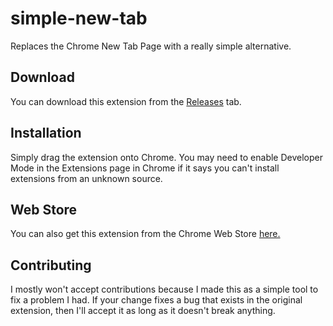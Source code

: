 # simple-new-tab
Replaces the Chrome New Tab Page with a really simple alternative.

## Download
You can download this extension from the [Releases](https://github.com/evan3334/simple-new-tab/releases) tab.

## Installation
Simply drag the extension onto Chrome. You may need to enable Developer Mode in the Extensions page in Chrome if it says you can't install extensions from an unknown source.

## Web Store
You can also get this extension from the Chrome Web Store [here.](https://chrome.google.com/webstore/detail/simple-new-tab/ancmlkkfdmldeffbbecgppiglnijfjoa)

## Contributing
I mostly won't accept contributions because I made this as a simple tool to fix a problem I had. If your change fixes a bug that exists in the original extension, then I'll accept it as long as it doesn't break anything.
